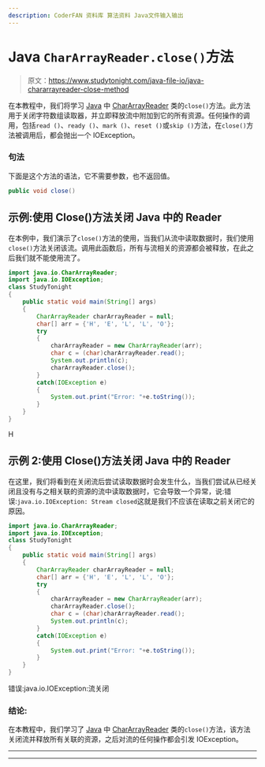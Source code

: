 ```yaml
---
description: CoderFAN 资料库 算法资料 Java文件输入输出
---
```


# Java `CharArrayReader.close()`方法

> 原文：<https://www.studytonight.com/java-file-io/java-chararrayreader-close-method>

在本教程中，我们将学习 [Java](https://www.studytonight.com/java/) 中 [CharArrayReader](https://www.studytonight.com/java-file-io/java-chararrayreader-class) 类的`close()`方法。此方法用于关闭字符数组读取器，并立即释放流中附加到它的所有资源。任何操作的调用，包括`read ()`、`ready ()`、`mark ()`、`reset ()`或`skip ()`方法，在`close()`方法被调用后，都会抛出一个 IOException。

### 句法

下面是这个方法的语法，它不需要参数，也不返回值。

```java
public void close()
```

## 示例:使用 Close()方法关闭 Java 中的 Reader

在本例中，我们演示了`close()`方法的使用，当我们从流中读取数据时，我们使用`close()`方法关闭该流。调用此函数后，所有与流相关的资源都会被释放，在此之后我们就不能使用流了。

```java
import java.io.CharArrayReader;
import java.io.IOException;
class StudyTonight
{
	public static void main(String[] args)  
	{ 
		CharArrayReader charArrayReader = null;  
		char[] arr = {'H', 'E', 'L', 'L', 'O'};  
		try 
		{  
			charArrayReader = new CharArrayReader(arr);  
			char c = (char)charArrayReader.read();  
			System.out.println(c);
			charArrayReader.close();  
		} 
		catch(IOException e) 
		{  
			System.out.print("Error: "+e.toString());  
		} 
	} 
} 
```

H

## 示例 2:使用 Close()方法关闭 Java 中的 Reader

在这里，我们将看到在关闭流后尝试读取数据时会发生什么，当我们尝试从已经关闭且没有与之相关联的资源的流中读取数据时，它会导致一个异常，说:错误:`java.io.IOException: Stream closed`这就是我们不应该在读取之前关闭它的原因。

```java
import java.io.CharArrayReader;
import java.io.IOException;
class StudyTonight
{
	public static void main(String[] args)  
	{ 
		CharArrayReader charArrayReader = null;  
		char[] arr = {'H', 'E', 'L', 'L', 'O'};  
		try 
		{  
			charArrayReader = new CharArrayReader(arr);  
			charArrayReader.close();  
			char c = (char)charArrayReader.read();  
			System.out.println(c);		
		} 
		catch(IOException e) 
		{  
			System.out.print("Error: "+e.toString());  
		} 
	} 
} 
```

错误:java.io.IOException:流关闭

### 结论:

在本教程中，我们学习了 [Java](https://www.studytonight.com/java/) 中 [CharArrayReader](https://www.studytonight.com/java-file-io/java-chararrayreader-class) 类的`close()`方法，该方法关闭流并释放所有关联的资源，之后对流的任何操作都会引发 IOException。

* * *

* * *